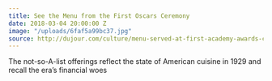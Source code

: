```yaml
---
title: See the Menu from the First Oscars Ceremony
date: 2018-03-04 20:00:00 Z
image: "/uploads/6faf5a99bc37.jpg"
source: http://dujour.com/culture/menu-served-at-first-academy-awards-ceremony/
---
```


The not-so-A-list offerings reflect the state of American cuisine in 1929 and recall the era’s financial woes